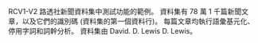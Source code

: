 RCV1-V2 路透社新聞資料集中測試功能的範例。 資料集有 78 萬 1 千篇新聞文章，以及它們的識別碼 (資料集的第一個資料行)。 每篇文章均執行語彙基元化、停用字詞和詞幹分析。 資料集由 David. D. Lewis  D. Lewis。

